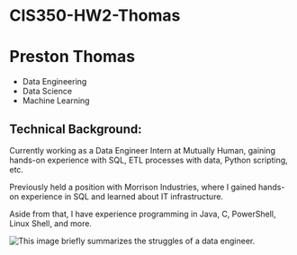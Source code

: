 # CIS350-HW2-Thomas

# Preston Thomas

* Data Engineering
* Data Science
* Machine Learning

## Technical Background:
Currently working as a Data Engineer Intern at Mutually Human, gaining hands-on experience with SQL, ETL processes with data, Python scripting, etc.

Previously held a position with Morrison Industries, where I gained hands-on experience in SQL and learned about IT infrastructure.

Aside from that, I have experience programming in Java, C, PowerShell, Linux Shell, and more.

![This image briefly summarizes the struggles of a data engineer.](https://github.com/user-attachments/assets/6e93cfb6-fbe8-4d20-9f13-744847490ec9)

